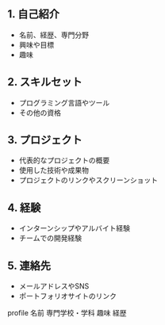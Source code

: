 ## 1. 自己紹介
- 名前、経歴、専門分野
- 興味や目標
- 趣味

## 2. スキルセット
- プログラミング言語やツール
- その他の資格

## 3. プロジェクト
- 代表的なプロジェクトの概要
- 使用した技術や成果物
- プロジェクトのリンクやスクリーンショット

## 4. 経験
- インターンシップやアルバイト経験
- チームでの開発経験

## 5. 連絡先
- メールアドレスやSNS
- ポートフォリオサイトのリンク




profile
名前
専門学校・学科
趣味
経歴
